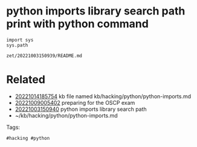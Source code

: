 # python imports library search path print with python command
```
import sys
sys.path
```

` zet/20221003150939/README.md `

# Related

- [20221014185754](/zet/20221014185754/README.md) kb file named kb/hacking/python/python-imports.md
- [20221009005402](/zet/20221009005402/README.md) preparing for the OSCP exam
- [20221003150940](/zet/20221003150940/README.md) python imports library search path
- ~/kb/hacking/python/python-imports.md

Tags:

    #hacking #python 
